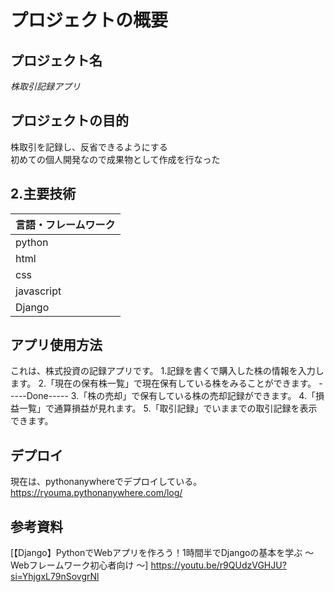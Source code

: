 # プロジェクトの概要

## プロジェクト名
*株取引記録アプリ*

## プロジェクトの目的
株取引を記録し、反省できるようにする  
初めての個人開発なので成果物として作成を行なった

## 2.主要技術

| 言語・フレームワーク | 
| -------------------- |
| python                |
| html                |
| css           |
| javascript              |
| Django               |

## アプリ使用方法
これは、株式投資の記録アプリです。
1.記録を書くで購入した株の情報を入力します。
2.「現在の保有株一覧」で現在保有している株をみることができます。
-----Done-----
3.「株の売却」で保有している株の売却記録ができます。
4.「損益一覧」で通算損益が見れます。
5.「取引記録」でいままでの取引記録を表示できます。

## デプロイ
現在は、pythonanywhereでデプロイしている。
https://ryouma.pythonanywhere.com/log/
## 参考資料

[【Django】PythonでWebアプリを作ろう！1時間半でDjangoの基本を学ぶ 〜 Webフレームワーク初心者向け 〜] <https://youtu.be/r9QUdzVGHJU?si=YhjgxL79nSovgrNl>
